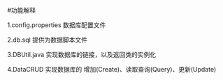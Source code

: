 #功能解释

1.config.properties 数据库配置文件

2.db.sql 提供为数据脚本文件

3.DBUtil.java 实现数据库的链接，以及返回类的实例化

4.DataCRUD 实现数据库的 增加(Create)、读取查询(Query)、更新(Update)